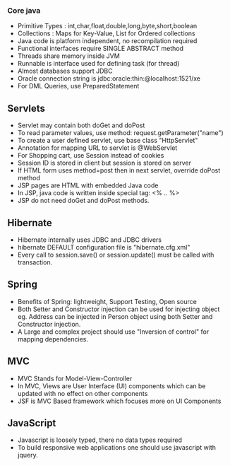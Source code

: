 ### Core java 
*   Primitive Types : int,char,float,double,long,byte,short,boolean
*   Collections : Maps for Key-Value, List for Ordered collections
*   Java code is platform independent, no recompilation required
*   Functional interfaces require SINGLE ABSTRACT method
*   Threads share memory inside JVM
*   Runnable is interface used for defining task (for thread)
*   Almost databases support JDBC
*   Oracle connection string is 
    jdbc:oracle:thin:@localhost:1521/xe
*   For DML Queries, use PreparedStatement

## Servlets
*   Servlet may contain both doGet and doPost
*   To read parameter values, use method:
    request.getParameter("name")
*   To create a user defined servlet, use base class "HttpServlet"
*   Annotation for mapping URL to servlet is @WebServlet
*   For Shopping cart, use Session instead of cookies
*   Session ID is stored in client but session is stored on server
*   If HTML form uses method=post then in next servlet, override doPost method
*   JSP pages are HTML with embedded Java code
*   In JSP, java code is written inside special tag:
        <% .. %>
*   JSP do not need doGet and doPost methods.

## Hibernate
*   Hibernate internally uses JDBC and JDBC drivers
*   hibernate DEFAULT configuration file is "hibernate.cfg.xml"
*   Every call to session.save() or session.update() must be called with transaction.

## Spring
*   Benefits of Spring:
    lightweight, Support Testing, Open source
*   Both Setter and Constructor injection can be used for injecting object eg. Address can be injected in Person object using both Setter and Constructor injection.
*   A Large and complex project should use "Inversion of control" for mapping dependencies.

## MVC
*   MVC Stands for Model-View-Controller
*   In MVC, Views are User Interface (UI) components which can be updated with no effect on other components
*   JSF is MVC Based framework which focuses more on UI Components

## JavaScript
*   Javascript is loosely typed, there no data types required
*   To build responsive web applications one should use javascript with jquery.
